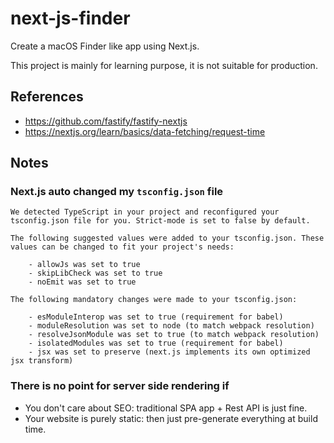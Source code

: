 # next-js-finder

Create a macOS Finder like app using Next.js.

This project is mainly for learning purpose, it is not suitable for production.



## References

- https://github.com/fastify/fastify-nextjs
- https://nextjs.org/learn/basics/data-fetching/request-time


## Notes


### Next.js auto changed my `tsconfig.json` file

```
We detected TypeScript in your project and reconfigured your tsconfig.json file for you. Strict-mode is set to false by default.

The following suggested values were added to your tsconfig.json. These values can be changed to fit your project's needs:

    - allowJs was set to true
    - skipLibCheck was set to true
    - noEmit was set to true

The following mandatory changes were made to your tsconfig.json:

    - esModuleInterop was set to true (requirement for babel)
    - moduleResolution was set to node (to match webpack resolution)
    - resolveJsonModule was set to true (to match webpack resolution)
    - isolatedModules was set to true (requirement for babel)
    - jsx was set to preserve (next.js implements its own optimized jsx transform)
```


### There is no point for server side rendering if 

- You don't care about SEO: traditional SPA app + Rest API is just fine.
- Your website is purely static: then just pre-generate everything at build time.
